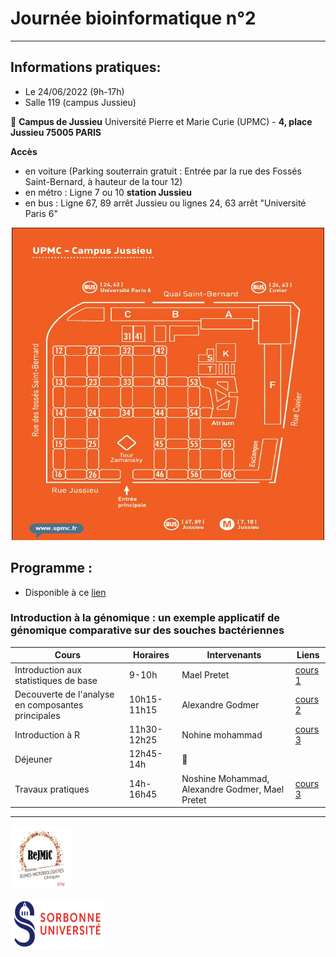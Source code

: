 # Journée bioinformatique n°2
---

## Informations pratiques:
- Le 24/06/2022 (9h-17h)
- Salle 119 (campus Jussieu)

:round_pushpin: **Campus de Jussieu** Université Pierre et Marie Curie (UPMC) - **4, place Jussieu 75005 PARIS**

**Accès**
- en voiture (Parking souterrain gratuit : Entrée par la rue des Fossés Saint-Bernard, à hauteur de la tour 12)
- en métro : Ligne 7 ou 10 **station Jussieu**
- en bus : Ligne 67, 89 arrêt Jussieu ou lignes 24, 63 arrêt "Université Paris 6"


<p align="center">
  <img src="Images/Planjussieu.jpeg" width="500" height="500">
</p>

## Programme :

- Disponible à ce [lien](Cours/Rejmic_intro_2022.pdf)

### Introduction à la génomique : un exemple applicatif de génomique comparative sur des souches bactériennes

|  Cours | Horaires  | Intervenants  | Liens  |
|---     |---        |---            |---     |
| Introduction aux statistiques de base|9-10h|Mael Pretet|[cours 1]()|
| Decouverte de l'analyse en composantes principales|10h15-11h15|Alexandre Godmer|[cours 2]()|   
| Introduction à R|11h30-12h25|Nohine mohammad|[cours 3]()|
| Déjeuner |12h45-14h|:taco:|
|Travaux pratiques|14h-16h45|Noshine Mohammad, Alexandre Godmer, Mael Pretet|[cours 3]()|

---
<p >
  <img src="Images/logo_ReJMIC.PNG" width="100" height="100">
</p>
<p >
  <img src="Images/Logo_Sorbonne_Universite.png" width="150" height="80">
</p>

